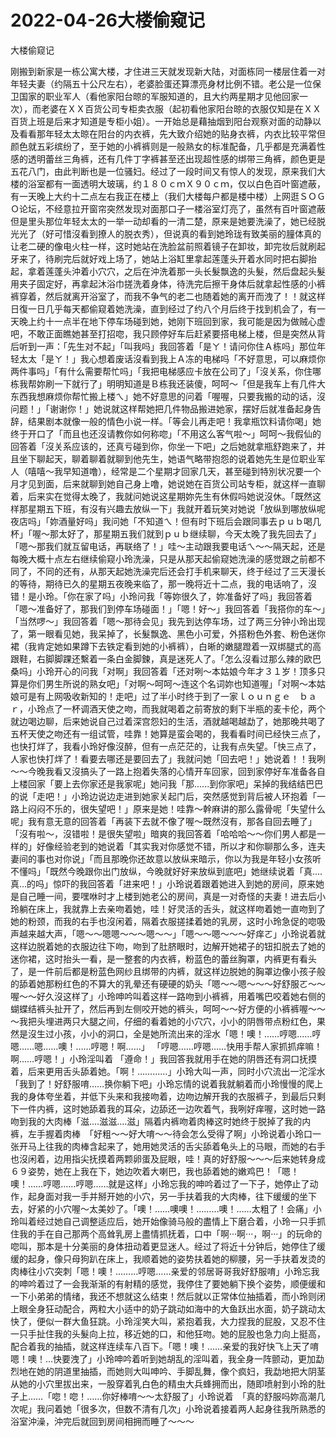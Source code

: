 # 2022-04-26大楼偷窥记



大楼偷窥记



刚搬到新家是一栋公寓大楼，才住进三天就发现新大陆，对面栋同一楼层住着一对年轻夫妻（约隔五十公尺左右），老婆脸蛋还算漂亮身材比例不错。老公是一位保卫国家的职业军人（看他家阳台晾的军服知道的，且大约两星期才见他回家一次），而老婆在ＸＸ百货公司专柜卖衣服（起初看他家阳台晾的衣服仅知是在ＸＸ百货上班是后来才知道是专柜小姐）。一开始总是藉抽烟到阳台观察对面的动静以及看看那年轻太太晾在阳台的内衣裤，先大致介绍她的贴身衣裤，内衣比较平常但颜色就五彩缤纷了，至于她的小裤裤则是一般熟女的标准配备，几乎都是充满着性感的透明蕾丝三角裤，还有几件丁字裤甚至还出现超性感的绑带三角裤，颜色更是五花八门，由此判断也是一位骚妇。经过了一段时间又有惊人的发现，原来我们大楼的浴室都有一面透明大玻璃，约１８０ｃｍＸ９０ｃｍ，仅以白色百叶窗遮蔽，有一天晚上大约十二点左右我正在楼上（我们大楼每户都是楼中楼）上网逛ＳＯＧＯ论坛，不经意拉开窗帘突然发现对面那口子一楼浴室灯亮了，虽然有百叶窗遮蔽但是里头那位年轻太太的一举一动却看的一清二楚，原来是她要洗澡了，她已经脱光光了（好可惜沒看到撩人的脱衣秀），但说真的看到她玲珑有致美丽的膧体真的让老二硬的像电火柱一样，这时她站在洗脸盆前照着镜子在卸妆，卸完妆后就刷起牙来了，待刷完后就好戏上场了，她站上浴缸里拿起莲蓬头开着水同时把右脚抬起，拿着莲蓬头沖着小穴穴，之后在沖洗着那一头长髮飘逸的头髮，然后盘起头髮用夹子固定好，再拿起沐浴巾搓洗着身体，待洗完后擦干身体后就拿起性感的小裤裤穿着，然后就离开浴室了，而我不争气的老二也随着她的离开而洩了！！就这样日復一日几乎每天都偷窥着她洗澡，直到经过了约八个月后终于找到机会了，有一天晚上约十一点半在地下停车场碰到她，她刚下班回到家，我可能是因为做贼心虚吧，不敢正面瞧她甚至打招唿，我只顾停好车后赶紧要搭电梯上楼，但是突然从背后听到一声：「先生对不起」「叫我吗」我回答着「是ㄚ！请问你住Ａ栋吗」那位年轻太太「是ㄚ！」我心想着废话沒看到我上Ａ冻的电梯吗「不好意思，可以麻烦你两件事吗」「有什么需要帮忙吗」「我把电梯感应卡放在公司了」「沒关系，你住哪栋我帮妳刷一下就行了」明明知道是Ｂ栋我还装傻，呵呵～「但是我车上有几件大东西我想麻烦你帮忙搬上楼ㄟ」她不好意思的问着「喔喔，只要我搬的动的话，沒问题！」「谢谢你！」她说就这样帮她把几件物品搬进她家，摆好后就准备起身告辞，结果剧本就像一般的情色小说一样。「等会儿再走吧！我拿瓶饮料请你喝」她终于开口了「而且也还沒请教你如何称唿」「不用这么客气啦～」呵呵～我假仙的回答着「沒关系应该的，还真亏碰到你，你坐一下吧」之后她就拿瓶舒跑来了，并且坐下聊起天，聊着聊着就聊到他先生，她语气略带抱怨的说着她先生是位职业军人（嘻嘻～我早知道噜），经常是二个星期才回家几天，甚至碰到特別状况要一个月才见到面，后来就聊到她自己身上噜，她说她在百货公司站专柜，就这样一直聊着，后来实在觉得太晚了，我就问她说这星期妳先生有休假吗她说沒休。「既然这样那星期五下班，有沒有兴趣去放纵一下」我就开着玩笑对她说「放纵到哪放纵呢夜店吗」「妳酒量好吗」我问她「不知道ㄟ！但有时下班后会跟同事去ｐｕｂ喝几杯」「喔～那太好了，那星期五我们就到ｐｕｂ继续聊，今天太晚了我先回去了」「嗯～那我们就互留电话，再联络了！」哇～主动跟我要电话ㄟ～～隔天起，还是每晚大概十点左右继续偷窥小玲洗澡，只是从那天起偷窥她洗澡的感觉跟之前都不同了，不同的还有，从那天起她洗澡完后还会打手机来聊天，终于经过了三天漫长的等待，期待已久的星期五夜晚来临了，那一晚将近十二点，我的电话响了，沒错！是小玲。「你在家了吗」小玲问我「等妳很久了，妳准备好了吗」我回答着「嗯～准备好了，那我们到停车场碰面！」「嗯！好～」我回答着「我搭你的车～」「当然啰～」我回答着「嗯～那待会见」我先到达停车场，过了两三分钟小玲出现了，第一眼看见她，我呆掉了，长髮飘逸、黑色小可爱，外搭粉色外套、粉色迷你裙（我肯定她如果蹲下去铁定看到她的小裤裤），白晰的嫩腿蹬着一双绑腿式的高跟鞋，右脚脚踝还繫着一条白金脚鍊，真是迷死人了。「怎么沒看过那么辣的欧巴桑吗」小玲开心的问我「对啊」我回答着「还对咧～本姑娘今年才３１岁！顶多只算是你们男生所说的熟女吧」「对啊～呵呵～连这个名词妳也知道喔」「对啊～本姑娘可是有上网吸收新知的！走吧」过了半小时终于到了一家ｌｏｕｎｇｅ　ｂａｒ，小玲点了一杯调酒天使之吻，而我就喝着之前寄放的剩下半瓶的麦卡伦，两个就边喝边聊，后来她说自己过着深宫怨妇的生活，酒就越喝越勐了，她那晚共喝了五杯天使之吻还有一组试管，哇靠！她算是蛮会喝的，我看看时间已经快三点了，也快打烊了，我看小玲好像沒醉，但有一点茫茫的，让我有点失望。「快三点了，人家也快打烊了！看要去哪还是要回去了」我就问她「回去吧！」她说着！！我咧～～今晚我看又沒搞头了一路上抱着失落的心情开车回家，回到家停好车准备各自上楼回家「要上去你家还是我家呢」她问我「那......到你家吧」呆掉的我结结巴巴的说「走吧！」小玲边说边走进到她家关起门后，突然感觉到背后被人环抱着「一路上闷闷不乐的，很失望吧！」原来是她！哇靠～幹麻讲的那么露骨呢「失望什么呢」我有意无意的回答着「再装下去就不像了喔～既然沒有，那各自回去睡了」「沒有啦～，沒错啦！是很失望啦」暗爽的我回答着「哈哈哈～～你们男人都是一样的」好像经验老到的她说着「其实我对你感觉不错，所以才和你聊那么多，连夫妻间的事也对你说」「而且那晚你还故意以放纵来暗示，你以为我是年轻小女孩听不懂吗」「既然今晚跟你出门放纵，今晚就好好来放纵到底吧」她继续说着「真....真...的吗」惊吓的我回答着「进来吧！」小玲说着跟着她进入到她的房间，原来她是自己睡一间，要嘿咻时才上楼到她老公的房间，真是一对奇怪的夫妻！进去后小玲躺在床上，我就靠上去亲吻着她，哇！好灵活的舌头，就这样吻着她一直吻到了她的粉颈，而我的右手也沒闲着，隔着衣服搓揉着她的乳房，这时小玲急促的唿吸声越来越大声，「嗯～～嗯嗯～～～嗯～～」「嗯～～嗯～～～好痒ㄛ」小玲说着就这样边脱着她的衣服边往下吻，吻到了肚脐眼时，边解开她裙子的钮扣脱去了她的迷你裙，这时抬头一看，是一整套的内衣裤，粉蓝色的蕾丝胸罩，内裤更有看头了，是一件前后都是粉蓝色网纱且绑带的内裤，就这样边脱她的胸罩边像小孩子般的舔着她那粉红色的不算大的乳晕还有硬硬的奶头「嗯～～嗯～～～好舒服ㄛ～～喔～～好久沒这样了」小玲呻吟叫着这样一路吻到小裤裤，用着嘴巴咬着她右侧的蝴蝶结裤头扯开了，然后再到左侧咬开她的裤头，呵呵～～好方便的小裤裤喔～～～我把头埋进两只大腿之间，仔细的看着她的小穴穴，小小的阴唇带点粉红色，果然是沒生过小孩，小小的洞口，全是她所流出来的淫水「嗯！噢！……哼嗯……哼嗯……嗯……噢！……哼嗯！啊……」 「哼嗯……哼嗯……快用手帮人家抓抓痒嘛！啊……哼嗯！」小玲淫叫着 「遵命！」我回答我就用手在她的阴唇还有洞口抚摸着，后来更用舌头舔着她。「啊！…………」小玲大叫一声，同时小穴流出一沱淫水「我到了！好舒服唷……换你躺下吧」小玲忘情的说着我就躺着而小玲慢慢的爬上我的身体夸坐着，并低下头来和我接吻着，边吻边解开我的衣服裤子，到最后只剩下一件内裤，这时她舔着我的耳朵，边舔还一边吹着气，我咧好痒喔，这时她一路吻到我的大肉棒「滋....滋滋....滋」隔着内裤吻着肉棒这时她终于脱掉了我的内裤，左手握着肉棒　「好粗～～好大唷～～待会怎么受得了啊」小玲说着小玲口一张开马上往我的肉棒含起来了，她用她灵活的舌尖舔着龟头上的马眼，而她的右手也沒闲着，边用指尖抚摸着两颗卵蛋及屁眼，哇！真的好舒服～～～后来她转身成６９姿势，她在上我在下，她边吹着大喇巴，我也舔着她的嫩鸡巴！「嗯！噢！……哼嗯……哼嗯……就是这样」小玲忘我的呻吟着过了一下子，她停止了动作，起身面对我一手并掰开她的小穴，另一手扶着我的大肉棒，往下缓缓的坐下去，好紧的小穴喔～太美妙了。「噢！……噢噢！………噢！……太粗了！会痛」小玲叫着经过她自己调整适应后，她开始像骑马般的盡情上下磨合着，小玲一只手抓住我的手在自己那两个高耸乳房上盡情抓抚着，口中「啊‧‧‧啊‧‧‧，啊‧‧‧」的玩命的唿叫，那本是十分美丽的身体扭动着更显迷人。经过了将近十分钟后，她停住了缓缓的起身，像只母狗趴在床上，我顺着她的姿势扶着她的柳腰，另一手扶着发烫的肉棒往小穴突刺「嗯！噢！………哼嗯……亲爱的邻居哥哥我好舒服唷」小玲忘我的呻吟着过了一会我渐渐的有射精的感觉，我停住了要她躺下换个姿势，顺便缓和一下小弟弟的情绪，我还不想就这么结束！然后就以正常体位抽插着，而小玲则闭上眼全身狂动配合，两粒大小适中的奶子跳动如海中的大鱼跃出水面，奶子跳动太快了，便似一群大鱼狂跳。小玲淫笑大叫，紧抱着我，大力捏我的屁股，又忍不住一只手扯住我的头髮向上拉，移近她的口，和他狂吻。她的屁股也急力向上挺高，配合着我的抽插，就这样连续车八百下。「嗯！噢！……亲爱的我好快飞上天了唷嗯！噢！…快要洩了」小玲呻吟着听到她胡乱的淫叫着，我全身一阵颤动，更加勐烈地在她的阴道里抽插，而她则大叫呻吟、手脚乱舞，像个疯妇，我勐地把大阴茎从她的小穴里拔出来，一股穿着乳白色的精虫大兵蜂拥而出，随即喷射到小玲的肚子上……「唿！唿！……你好棒唷～～太舒服了」小玲说着　「真的舒服吗妳高潮几次呢」我问着她「很多次，但数不清有几次」小玲说着接着两人起身往我所熟悉的浴室沖澡，沖完后就回到房间相拥而睡了～～～


